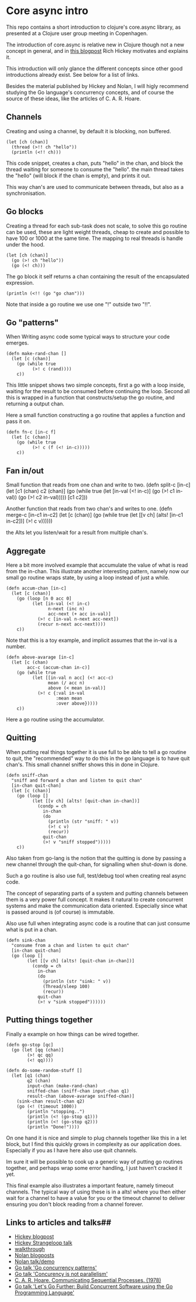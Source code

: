 # Core async intro #

This repo contains a short introduction to clojure's core.async library, as presented at a Clojure user group meeting in Copenhagen.

The introduction of core.async is relative new in Clojure though not a new concept in general, and in
 [this blogpost](http://clojure.com/blog/2013/06/28/clojure-core-async-channels.html) Rich Hickey motivates and explains it.

This introduction will only glance the different concepts since other good introductions already exist. See below for a list of links.

Besides the material published by Hickey and Nolan, I will higly recommend studying the Go language's concurrency concepts, and of course the source of these ideas, like the articles of C. A. R. Hoare.


## Channels ##
Creating and using a channel, by default it is blocking, non buffered.

    (let [ch (chan)]
      (thread (>!! ch "hello"))
      (println (<!! ch)))

This code snippet, creates a chan, puts "hello" in the chan, and block the thread waiting for someone to consume the "hello". the main thread takes the "hello" (will block if the chan is empty), and prints it out.

This way chan's are used to communicate between threads, but also as a synchronisation.


## Go blocks ##
Creating a thread for each sub-task does not scale, to solve this go routine can be used, these are light weight threads, cheap to create and possible to have 100 or 1000 at the same time. The mapping to real threads is handle under the hood.


    (let [ch (chan)]
      (go (>! ch "hello"))
      (go (<! ch)))

The go block it self returns a chan containing the result of the encapsulated expression.

    (println (<!! (go "go chan")))

Note that inside a go routine we use one "!" outside two "!!".

## Go "patterns" ##
When Writing async code some typical ways to structure your code emerges.

    (defn make-rand-chan []
      (let [c (chan)]
        (go (while true
              (>! c (rand))))
        c))

This little snippet shows two simple concepts, first a go with a loop inside, waiting for the result to be consumed before continuing the loop. Second all this is wrapped in a function that constructs/setup the go routine, and returning a output chan.

Here a small function constructing a go routine that applies a function and pass it on.

    (defn fn-c [in-c f]
      (let [c (chan)]
        (go (while true
              (>! c (f (<! in-c)))))
        c))

## Fan in/out ##
Small function that reads from one chan and write to two.
    (defn split-c [in-c]
      (let [c1 (chan)
            c2 (chan)]
        (go (while true
              (let [in-val (<! in-c)]
                (go (>! c1 in-val))
                (go (>! c2 in-val)))))
        [c1 c2]))

Another function that reads from two chan's and writes to one.
    (defn merge-c [in-c1 in-c2]
      (let [c (chan)]
        (go (while true
              (let [[v ch] (alts! [in-c1 in-c2])]
                (>! c v))))))

the Alts let you listen/wait for a result from multiple chan's.


## Aggregate ##
Here a bit more involved example that accumulate the value of what is read from the in-chan. This illustrate another interesting pattern, namely now our small go routine wraps state, by using a loop instead of just a while.

    (defn accum-chan [in-c]
      (let [c (chan)]
        (go (loop [n 0 acc 0]
              (let [in-val (<! in-c)
                    n-next (inc n)
                    acc-next (+ acc in-val)]
                (>! c [in-val n-next acc-next])
                (recur n-next acc-next))))
        c))

Note that this is a toy example, and implicit assumes that the in-val is a number.

    (defn above-avarage [in-c]
      (let [c (chan)
            acc-c (accum-chan in-c)]
        (go (while true
              (let [[in-val n acc] (<! acc-c)
                    mean (/ acc n)
                    above (< mean in-val)]
                (>! c {:val in-val
                       :mean mean
                       :over above}))))
        c))
Here a go routine using the accumulator.

## Quitting ##
When putting real things together it is use full to be able to tell a go routine to quit, the "recommended" way to do this in the go language is to have quit chan's. This small channel sniffer shows this in done in Clojure.


    (defn sniff-chan
      "sniff and forward a chan and listen to quit chan"
      [in-chan quit-chan]
      (let [c (chan)]
        (go (loop []
              (let [[v ch] (alts! [quit-chan in-chan])]
                (condp = ch
                  in-chan
                  (do
                    (println (str "sniff: " v))
                    (>! c v)
                    (recur))
                  quit-chan
                  (>! v "sniff stopped")))))
        c))

Also taken from go-lang is the notion that the quitting is done by passing a new channel through the quit-chan, for signalling when shut-down is done.

Such a go routine is also use full, test/debug tool when creating real async code.

The concept of separating parts of a system and putting channels between them is a very power full concept. It makes it natural to create concurrent systems and make the communication data oriented. Especially since what is passed around is (of course) is immutable.

Also use full when integrating async code is a routine that can just consume what is put in a chan.

    (defn sink-chan
      "consume from a chan and listen to quit chan"
      [in-chan quit-chan]
      (go (loop []
            (let [[v ch] (alts! [quit-chan in-chan])]
              (condp = ch
                in-chan
                (do
                  (println (str "sink: " v))
                  (Thread/sleep 100)
                  (recur))
                quit-chan
                (>! v "sink stopped"))))))

## Putting things together ##
Finally a example on how things can be wired together.

    (defn go-stop [qc]
      (go (let [qq (chan)]
            (>! qc qq)
            (<! qq))))

    (defn do-some-random-stuff []
      (let [q1 (chan)
            q2 (chan)
            input-chan (make-rand-chan)
            sniffed-chan (sniff-chan input-chan q1)
            result-chan (above-avarage sniffed-chan)]
        (sink-chan result-chan q2)
        (go (<! (timeout 1000))
            (println "stopping..")
            (println (<! (go-stop q1)))
            (println (<! (go-stop q2)))
            (println "Done!"))))

On one hand it is nice and simple to plug channels together like this in a let block, but I find this quickly grows in complexity as our application does. Especially if you as I have here also use quit channels.

Im sure it will be possible to cook up a generic way of putting go routines together, and perhaps wrap some error handling, I just haven’t cracked it yet.

This final example also illustrates a important feature, namely timeout channels. The typical way of using these is in a alts! where you then either wait for a channel to have a value for you or the timeout channel to deliver ensuring you don't block reading from a channel forever.




## Links to articles and talks##

* [Hickey blogpost](http://clojure.com/blog/2013/06/28/clojure-core-async-channels.html)
* [Hickey Strangeloop talk](http://www.infoq.com/presentations/clojure-core-async)
* [walkthrough](https://github.com/clojure/core.async/blob/master/examples/walkthrough.clj)
* [Nolan blogposts](http://swannodette.github.io/)
* [Nolan talk/demo](http://www.youtube.com/watch?v=AhxcGGeh5ho)
* [Go talk 'Go concurrency patterns'](http://www.youtube.com/watch?v=f6kdp27TYZs)
* [Go talk 'Concurency is not parallelism'](http://www.youtube.com/watch?v=cN_DpYBzKso)
* [C. A. R. Hoare. Communicating Sequential Processes. (1978)](http://www.cs.cmu.edu/~crary/819-f09/Hoare78.pdf)
* [Go talk 'Let's Go Further: Build Concurrent Software using the Go Programming Language'](http://www.youtube.com/watch?v=4iAiS-qv26Q)
